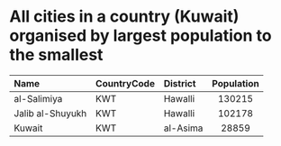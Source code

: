 # All cities in a country (Kuwait) organised by largest population to the smallest

| Name | CountryCode | District | Population |
| :--- | :--- | :--- | :---: |
|al-Salimiya|KWT|Hawalli|130215|
|Jalib al-Shuyukh|KWT|Hawalli|102178|
|Kuwait|KWT|al-Asima|28859|
